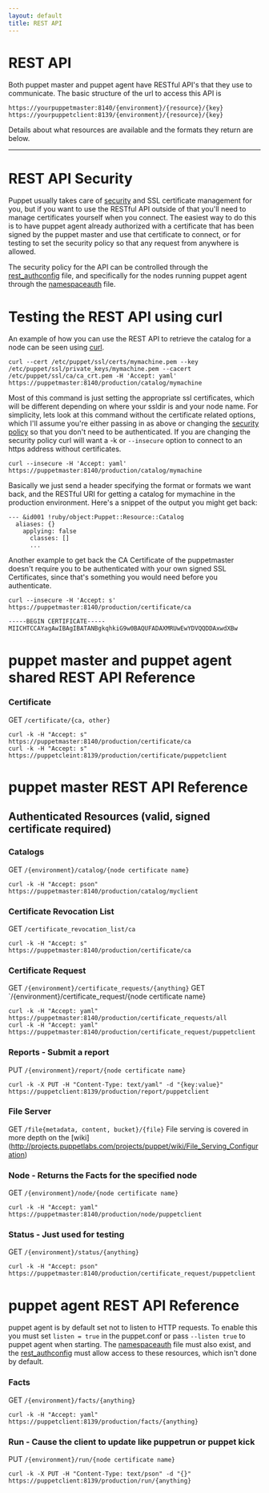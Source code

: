 ```yaml
---
layout: default
title: REST API
---
```


REST API
==================

Both puppet master and puppet agent have RESTful API's that they use to communicate.
The basic structure of the url to access this API is

    https://yourpuppetmaster:8140/{environment}/{resource}/{key}
    https://yourpuppetclient:8139/{environment}/{resource}/{key}

Details about what resources are available and the formats they return are
below.

* * *

REST API Security
==================

Puppet usually takes care of [security](./security.html) and SSL certificate
management for you, but if you want to use the RESTful API outside of that
you'll need to manage certificates yourself when you connect.  The easiest way
to do this is to have puppet agent already authorized with a certificate that has
been signed by the puppet master and use that certificate to connect, or for
testing to set the security policy so that any request from anywhere is
allowed.

The security policy for the API can be controlled through the 
[rest_authconfig](./security.html#authconf) file, and specifically for the 
nodes running puppet agent through the 
[namespaceauth](./security.html#namespaceauthconf) file.

Testing the REST API using curl
=================

An example of how you can use the REST API to retrieve the catalog for a node
can be seen using [curl](http://en.wikipedia.org/wiki/CURL).

    curl --cert /etc/puppet/ssl/certs/mymachine.pem --key /etc/puppet/ssl/private_keys/mymachine.pem --cacert /etc/puppet/ssl/ca/ca_crt.pem -H 'Accept: yaml' https://puppetmaster:8140/production/catalog/mymachine

Most of this command is just setting the appropriate ssl certificates, which
will be different depending on where your ssldir is and your node name.
For simplicity, lets look at this command without the certificate related
options, which I'll assume you're either passing in as above or changing the
[security policy](./security.html) so that you don't need to be authenticated.
If you are changing the security policy curl will want a -k or `--insecure`
option to connect to an https address without certificates.

    curl --insecure -H 'Accept: yaml' https://puppetmaster:8140/production/catalog/mymachine

Basically we just send a header specifying the format or formats we want back,
and the RESTful URI for getting a catalog for mymachine in the production
environment.  Here's a snippet of the output you might get back:

    --- &id001 !ruby/object:Puppet::Resource::Catalog
      aliases: {}
        applying: false
          classes: []
          ...

Another example to get back the CA Certificate of the puppetmaster doesn't
require you to be authenticated with your own signed SSL Certificates, since
that's something you would need before you authenticate.

    curl --insecure -H 'Accept: s' https://puppetmaster:8140/production/certificate/ca

    -----BEGIN CERTIFICATE-----
    MIICHTCCAYagAwIBAgIBATANBgkqhkiG9w0BAQUFADAXMRUwEwYDVQQDDAxwdXBw

puppet master and puppet agent shared REST API Reference
==================

### Certificate
GET `/certificate/{ca, other}`

    curl -k -H "Accept: s" https://puppetmaster:8140/production/certificate/ca
    curl -k -H "Accept: s" https://puppetcleint:8139/production/certificate/puppetclient

puppet master REST API Reference
==================

## Authenticated Resources (valid, signed certificate required)

### Catalogs
GET `/{environment}/catalog/{node certificate name}`

    curl -k -H "Accept: pson" https://puppetmaster:8140/production/catalog/myclient

### Certificate Revocation List
GET `/certificate_revocation_list/ca`

    curl -k -H "Accept: s" https://puppetmaster:8140/production/certificate/ca

### Certificate Request
GET `/{environment}/certificate_requests/{anything}`
GET `/{environment}/certificate_request/{node certificate name}

    curl -k -H "Accept: yaml" https://puppetmaster:8140/production/certificate_requests/all
    curl -k -H "Accept: yaml" https://puppetmaster:8140/production/certificate_request/puppetclient

### Reports - Submit a report
PUT `/{environment}/report/{node certificate name}`

    curl -k -X PUT -H "Content-Type: text/yaml" -d "{key:value}" https://puppetclient:8139/production/report/puppetclient

### File Server
GET `/file{metadata, content, bucket}/{file}`
File serving is covered in more depth on the [wiki]
(http://projects.puppetlabs.com/projects/puppet/wiki/File_Serving_Configuration)

### Node - Returns the Facts for the specified node
GET `/{environment}/node/{node certificate name}`

    curl -k -H "Accept: yaml" https://puppetmaster:8140/production/node/puppetclient

### Status - Just used for testing
GET `/{environment}/status/{anything}`

    curl -k -H "Accept: pson" https://puppetmaster:8140/production/certificate_request/puppetclient

puppet agent REST API Reference
==================

puppet agent is by default set not to listen to HTTP requests.  To enable this you
must set `listen = true` in the puppet.conf or pass `--listen true` to puppet agent
when starting.  The [namespaceauth](./security.html#namespaceauthconf) file must
also exist, and the [rest_authconfig](./security.html#authconf) must allow
access to these resources, which isn't done by default.

### Facts
GET `/{environment}/facts/{anything}`

    curl -k -H "Accept: yaml" https://puppetclient:8139/production/facts/{anything}

### Run - Cause the client to update like puppetrun or puppet kick
PUT `/{environment}/run/{node certificate name}`

    curl -k -X PUT -H "Content-Type: text/pson" -d "{}" https://puppetclient:8139/production/run/{anything}
